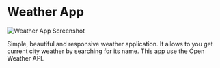 # Weather App

![Weather App Screenshot](https://i.ibb.co/R2PhwVQ/weather-poster.jpg)

Simple, beautiful and responsive weather application. It allows to you get current city weather by searching for its name. This app use the Open Weather API.
